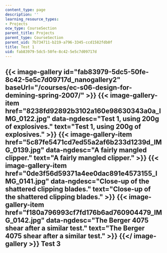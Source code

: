 ```yaml
---
content_type: page
description: ''
learning_resource_types:
- Projects
ocw_type: CourseSection
parent_title: Projects
parent_type: CourseSection
parent_uid: 7b734711-b219-a796-3345-ccd1582fdb0f
title: Test 1
uid: fab83979-5dc5-50fe-8c42-5e5c7d09717d
---
```


{{< image-gallery id="fab83979-5dc5-50fe-8c42-5e5c7d09717d_nanogallery2" baseUrl="/courses/ec-s06-design-for-demining-spring-2007/" >}}
{{< image-gallery-item href="8238fd92892b3102a160e98630343a0a_IMG_0122.jpg" data-ngdesc="Test 1, using 200g of explosives." text="Test 1, using 200g of explosives." >}}
{{< image-gallery-item href="5c87fe5471cd7ed55a2af6b233d1239d_IMG_0139.jpg" data-ngdesc="A fairly mangled clipper." text="A fairly mangled clipper." >}}
{{< image-gallery-item href="0de3f56d59371a4ee0dac891e4573155_IMG_0141.jpg" data-ngdesc="Close-up of the shattered clipping blades." text="Close-up of the shattered clipping blades." >}}
{{< image-gallery-item href="f180a796993cf7fd176b6ad760904479_IMG_0142.jpg" data-ngdesc="The Berger 4075 shear after a similar test." text="The Berger 4075 shear after a similar test." >}}
{{</ image-gallery >}}
Test 3 
-------